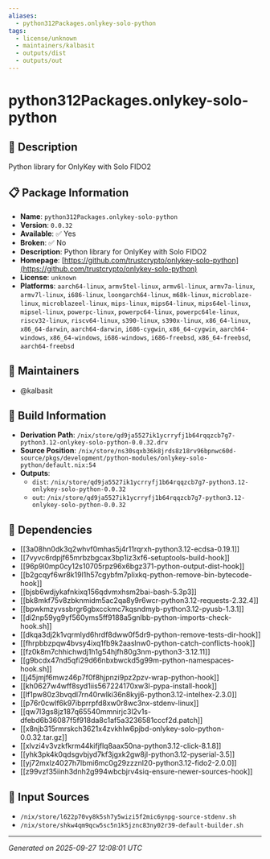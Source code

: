 ```yaml
---
aliases:
  - python312Packages.onlykey-solo-python
tags:
  - license/unknown
  - maintainers/kalbasit
  - outputs/dist
  - outputs/out
---
```


# python312Packages.onlykey-solo-python

## 📝 Description

Python library for OnlyKey with Solo FIDO2

## 📋 Package Information

- **Name**: `python312Packages.onlykey-solo-python`
- **Version**: `0.0.32`
- **Available**: ✅ Yes
- **Broken**: ✅ No
- **Description**: Python library for OnlyKey with Solo FIDO2
- **Homepage**: [https://github.com/trustcrypto/onlykey-solo-python](https://github.com/trustcrypto/onlykey-solo-python)
- **License**: `unknown`
- **Platforms**: `aarch64-linux`, `armv5tel-linux`, `armv6l-linux`, `armv7a-linux`, `armv7l-linux`, `i686-linux`, `loongarch64-linux`, `m68k-linux`, `microblaze-linux`, `microblazeel-linux`, `mips-linux`, `mips64-linux`, `mips64el-linux`, `mipsel-linux`, `powerpc-linux`, `powerpc64-linux`, `powerpc64le-linux`, `riscv32-linux`, `riscv64-linux`, `s390-linux`, `s390x-linux`, `x86_64-linux`, `x86_64-darwin`, `aarch64-darwin`, `i686-cygwin`, `x86_64-cygwin`, `aarch64-windows`, `x86_64-windows`, `i686-windows`, `i686-freebsd`, `x86_64-freebsd`, `aarch64-freebsd`
## 👥 Maintainers

- @kalbasit


## 🔧 Build Information

- **Derivation Path**: `/nix/store/qd9ja5527ik1ycrryfj1b64rqqzcb7g7-python3.12-onlykey-solo-python-0.0.32.drv`
- **Source Position**: `/nix/store/ns30sqxb36k8jrds8z18rv96bpnwc60d-source/pkgs/development/python-modules/onlykey-solo-python/default.nix:54`
- **Outputs**:
  - `dist`:  `/nix/store/qd9ja5527ik1ycrryfj1b64rqqzcb7g7-python3.12-onlykey-solo-python-0.0.32`
  - `out`:  `/nix/store/qd9ja5527ik1ycrryfj1b64rqqzcb7g7-python3.12-onlykey-solo-python-0.0.32`

## 🔗 Dependencies

- [[3a08hn0dk3q2whvf0mhas5j4r11rqrxh-python3.12-ecdsa-0.19.1]]
- [[7vyvc6rdpjf65mrbzbgcax3bp1iz3xf6-setuptools-build-hook]]
- [[96p9l0mp0cy12s10705rpz96x6bgz371-python-output-dist-hook]]
- [[b2gcqyf6wr8k19l1h57cgybfm7plixkq-python-remove-bin-bytecode-hook]]
- [[bjsb6wdjykafnkixq156qdvmxhsm2bai-bash-5.3p3]]
- [[bk8mkf75v8zbknmidm5ac2qa8y9r6wcr-python3.12-requests-2.32.4]]
- [[bpwkmzyvssbrgr6gbxcckmc7kqsndmyb-python3.12-pyusb-1.3.1]]
- [[di2np59yg9yf560yms5ff9188a5gnlbb-python-imports-check-hook.sh]]
- [[dkqa3dj2k1vqrmlyd6hrdf8dww0f5dr9-python-remove-tests-dir-hook]]
- [[fhrpbbzpqw4bvsy4ixq1fb9k2aaslnw0-python-catch-conflicts-hook]]
- [[fz0k8m7chhichwdj1h1g54hjfh80g3nm-python3-3.12.11]]
- [[g9bcdx47nd5qfi29d66nbxbwckd5g99m-python-namespaces-hook.sh]]
- [[j45jmjf6mwz46p7f0f8hjpnzi9pz2pzv-wrap-python-hook]]
- [[kh0627w4wff8syd1iis567224170xw3l-pypa-install-hook]]
- [[lf1pw80z3bvqdl7rn40rwlki36n8kyj6-python3.12-intelhex-2.3.0]]
- [[p76r0cwlf6k97ibprrpfd8xw0r8wc3nx-stdenv-linux]]
- [[qw7l3gs8jz187q65540mmnirjc3l2v1s-dfebd6b36087f5f918da8c1af5a3236581cccf2d.patch]]
- [[x8njb315rmrskch3621x4zvkhlw6pjbd-onlykey-solo-python-0.0.32.tar.gz]]
- [[xlvzi4v3vzkfkrm44kifjflq8aax50na-python3.12-click-8.1.8]]
- [[yhk3pk4k0qdsgvbjyd7kf3jgxk2gw8jl-python3.12-pyserial-3.5]]
- [[yj72mxlz4027h7lbmi6mc0g29zzznl20-python3.12-fido2-2.0.0]]
- [[z99vzf35iinh3dnh2g994wbcbjrv4siq-ensure-newer-sources-hook]]

## 📁 Input Sources

- `/nix/store/l622p70vy8k5sh7y5wizi5f2mic6ynpg-source-stdenv.sh`
- `/nix/store/shkw4qm9qcw5sc5n1k5jznc83ny02r39-default-builder.sh`

---
*Generated on 2025-09-27 12:08:01 UTC*
